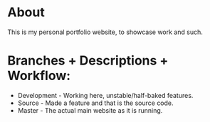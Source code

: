 # About

This is my personal portfolio website, to showcase work and such.

# Branches + Descriptions + Workflow:

* Development - Working here, unstable/half-baked features.
* Source - Made a feature and that is the source code.
* Master - The actual main website as it is running.
